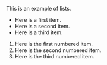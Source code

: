 This is an example of lists.

- Here is a first item.
- Here is a second item. 
- Here is a third item. 

1. Here is the first numbered item.
1. Here is the second numbered item.
1. Here is the third numbered item.

